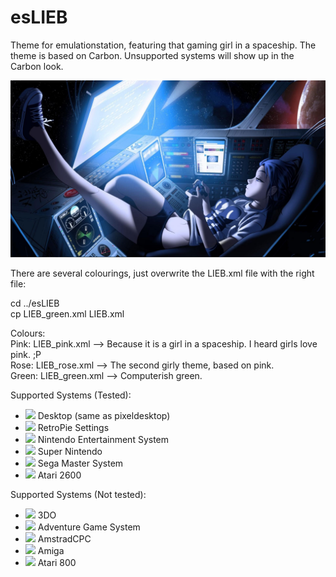 # esLIEB
Theme for emulationstation, featuring that gaming girl in a spaceship.
The theme is based on Carbon. Unsupported systems will show up in the Carbon look.

![That gaming girl in a spaceship](art/originalgamegirl.png)

There are several colourings, just overwrite the LIEB.xml file with the right file:

cd ../esLIEB  
cp LIEB_green.xml LIEB.xml  

Colours:  
Pink:  	LIEB_pink.xml 	--> Because it is a girl in a spaceship. I heard girls love pink. ;P  
Rose:  	LIEB_rose.xml 	--> The second girly theme, based on pink.  
Green: 	LIEB_green.xml	--> Computerish green.  

Supported Systems (Tested):

+ <img src="http://ben0bi.github.io/esLIEB/desktop/art/system.svg" width="70" /> Desktop (same as pixeldesktop)  
+ <img src="http://ben0bi.github.io/esLIEB/retropie/art/system.svg" width="70" /> RetroPie Settings  
+ <img src="http://ben0bi.github.io/esLIEB/nes/art/system.svg" width="70" /> Nintendo Entertainment System  
+ <img src="http://ben0bi.github.io/esLIEB/snes/art/system.svg" width="70" /> Super Nintendo  
+ <img src="http://ben0bi.github.io/esLIEB/mastersystem/art/system.svg" width="70" border="0"/> Sega Master System  
+ <img src="http://ben0bi.github.io/esLIEB/atari2600/art/system.svg" width="70" border="0"/> Atari 2600  

Supported Systems (Not tested):

+ <img src="http://ben0bi.github.io/esLIEB/3do/art/system.svg" width="70" border="0"/> 3DO  
+ <img src="http://ben0bi.github.io/esLIEB/ags/art/system.svg" width="70" border="0"/> Adventure Game System  
+ <img src="http://ben0bi.github.io/esLIEB/amstradcpc/art/system.svg" width="70" /> AmstradCPC    
+ <img src="http://ben0bi.github.io/esLIEB/amiga/art/system.svg" width="70" /> Amiga  
+ <img src="http://ben0bi.github.io/esLIEB/atari800/art/system.svg" width="70" border="0"/> Atari 800  
